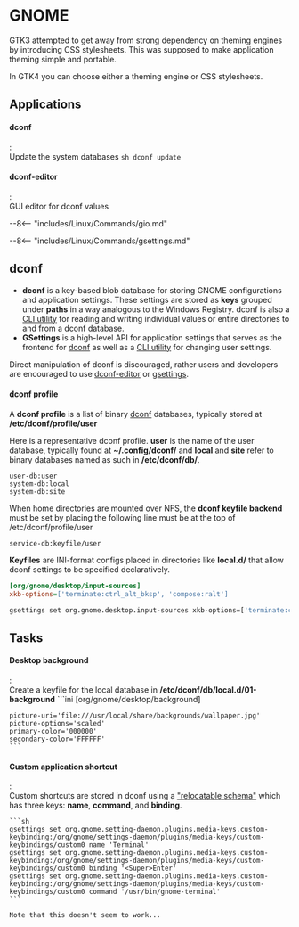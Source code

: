 # GNOME

GTK3 attempted to get away from strong dependency on theming engines by introducing CSS stylesheets.
This was supposed to make application theming simple and portable.

In GTK4 you can choose either a theming engine or CSS stylesheets.


## Applications

#### dconf
:   
    Update the system databases
    ```sh
    dconf update
    ```

#### dconf-editor
:   
    GUI editor for dconf values

--8<-- "includes/Linux/Commands/gio.md"

--8<-- "includes/Linux/Commands/gsettings.md"

## dconf

- **dconf** is a key-based blob database for storing GNOME configurations and application settings. These settings are stored as **keys** grouped under **paths** in a way analogous to the Windows Registry. dconf is also a [CLI utility](#dconf-1) for reading and writing individual values or entire directories to and from a dconf database.
- **GSettings** is a high-level API for application settings that serves as the frontend for [dconf](#dconf-2) as well as a [CLI utility](#gsettings-1) for changing user settings.

Direct manipulation of dconf is discouraged, rather users and developers are encouraged to use [dconf-editor](#dconf-editor) or [gsettings](#gsettings).

#### dconf profile

A **dconf profile** is a list of binary [dconf](#dconf-2) databases, typically stored at **/etc/dconf/profile/user**

Here is a representative dconf profile. **user** is the name of the user database, typically found at **~/.config/dconf/** and **local** and **site** refer to binary databases named as such in **/etc/dconf/db/**.
```
user-db:user
system-db:local
system-db:site
```

When home directories are mounted over NFS, the **dconf keyfile backend** must be set by placing the following line must be at the top of /etc/dconf/profile/user
```
service-db:keyfile/user
```

**Keyfiles** are INI-format configs placed in directories like **local.d/** that allow dconf settings to be specified declaratively.

```ini
[org/gnome/desktop/input-sources]
xkb-options=['terminate:ctrl_alt_bksp', 'compose:ralt']
```

```sh
gsettings set org.gnome.desktop.input-sources xkb-options=['terminate:ctrl_alt_bksp', 'compose:ralt']
```

## Tasks

#### Desktop background
:   
    Create a keyfile for the local database in **/etc/dconf/db/local.d/01-background**
    ```ini
    [org/gnome/desktop/background]

    picture-uri='file:///usr/local/share/backgrounds/wallpaper.jpg'
    picture-options='scaled'
    primary-color='000000'
    secondary-color='FFFFFF'
    ```

#### Custom application shortcut
:   
    Custom shortcuts are stored in dconf using a ["relocatable schema"](https://wiki.ubuntu.com/Keybindings) which has three keys: **name**, **command**, and **binding**.

    ```sh
    gsettings set org.gnome.setting-daemon.plugins.media-keys.custom-keybinding:/org/gnome/settings-daemon/plugins/media-keys/custom-keybindings/custom0 name 'Terminal'
    gsettings set org.gnome.setting-daemon.plugins.media-keys.custom-keybinding:/org/gnome/settings-daemon/plugins/media-keys/custom-keybindings/custom0 binding '<Super>Enter'
    gsettings set org.gnome.setting-daemon.plugins.media-keys.custom-keybinding:/org/gnome/settings-daemon/plugins/media-keys/custom-keybindings/custom0 command '/usr/bin/gnome-terminal'
    ```

    Note that this doesn't seem to work...